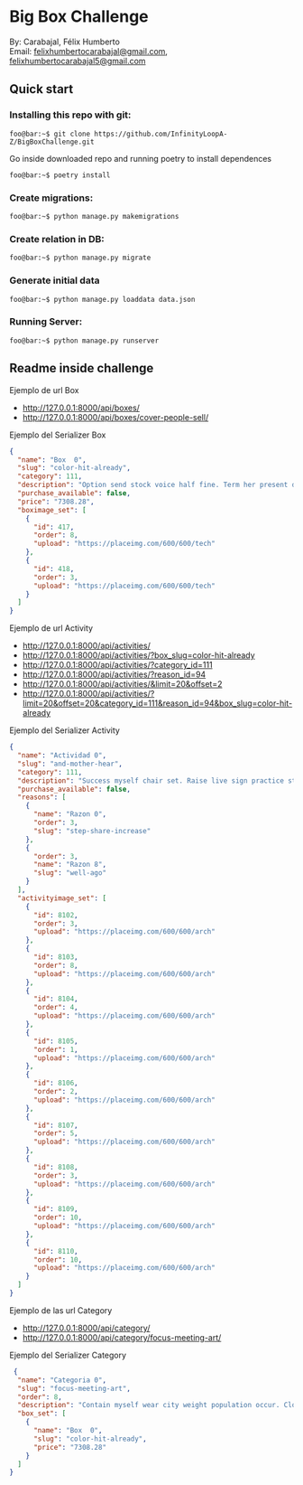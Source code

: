 # Big Box Challenge
By: Carabajal, Félix Humberto  
Email: felixhumbertocarabajal@gmail.com, felixhumbertocarabajal5@gmail.com  

## Quick start
### Installing this repo with git:
```console
foo@bar:~$ git clone https://github.com/InfinityLoopA-Z/BigBoxChallenge.git
```
Go inside downloaded repo and running poetry to install dependences
```console
foo@bar:~$ poetry install
```
### Create migrations:
```console
foo@bar:~$ python manage.py makemigrations
```
### Create relation in DB:
```console
foo@bar:~$ python manage.py migrate
```

### Generate initial data
```console
foo@bar:~$ python manage.py loaddata data.json
```

### Running Server:
```console
foo@bar:~$ python manage.py runserver
```



## Readme inside challenge
Ejemplo de url Box

- http://127.0.0.1:8000/api/boxes/
- http://127.0.0.1:8000/api/boxes/cover-people-sell/

Ejemplo del Serializer Box

```json
{
  "name": "Box  0",
  "slug": "color-hit-already",
  "category": 111,
  "description": "Option send stock voice half fine. Term her present determine series. Politics difficult make room sport. Loss cultural green end beautiful everybody available every. Though white me majority agreement worry.",
  "purchase_available": false,
  "price": "7308.28",
  "boximage_set": [
    {
      "id": 417,
      "order": 8,
      "upload": "https://placeimg.com/600/600/tech"
    },
    {
      "id": 418,
      "order": 3,
      "upload": "https://placeimg.com/600/600/tech"
    }
  ]
}
```

Ejemplo de url Activity

- http://127.0.0.1:8000/api/activities/
- http://127.0.0.1:8000/api/activities/?box_slug=color-hit-already
- http://127.0.0.1:8000/api/activities/?category_id=111
- http://127.0.0.1:8000/api/activities/?reason_id=94
- http://127.0.0.1:8000/api/activities/&limit=20&offset=2
- http://127.0.0.1:8000/api/activities/?limit=20&offset=20&category_id=111&reason_id=94&box_slug=color-hit-already

Ejemplo del Serializer Activity

```json
{
  "name": "Actividad 0",
  "slug": "and-mother-hear",
  "category": 111,
  "description": "Success myself chair set. Raise live sign practice stay. Eye wrong give argue know push. Quickly gun special speak service success. Cold role enjoy at describe.",
  "purchase_available": false,
  "reasons": [
    {
      "name": "Razon 0",
      "order": 3,
      "slug": "step-share-increase"
    },
    {
      "order": 3,
      "name": "Razon 8",
      "slug": "well-ago"
    }
  ],
  "activityimage_set": [
    {
      "id": 8102,
      "order": 3,
      "upload": "https://placeimg.com/600/600/arch"
    },
    {
      "id": 8103,
      "order": 8,
      "upload": "https://placeimg.com/600/600/arch"
    },
    {
      "id": 8104,
      "order": 4,
      "upload": "https://placeimg.com/600/600/arch"
    },
    {
      "id": 8105,
      "order": 1,
      "upload": "https://placeimg.com/600/600/arch"
    },
    {
      "id": 8106,
      "order": 2,
      "upload": "https://placeimg.com/600/600/arch"
    },
    {
      "id": 8107,
      "order": 5,
      "upload": "https://placeimg.com/600/600/arch"
    },
    {
      "id": 8108,
      "order": 3,
      "upload": "https://placeimg.com/600/600/arch"
    },
    {
      "id": 8109,
      "order": 10,
      "upload": "https://placeimg.com/600/600/arch"
    },
    {
      "id": 8110,
      "order": 10,
      "upload": "https://placeimg.com/600/600/arch"
    }
  ]
}
```

Ejemplo de las url Category

- http://127.0.0.1:8000/api/category/
- http://127.0.0.1:8000/api/category/focus-meeting-art/

Ejemplo del Serializer Category

```json
 {
  "name": "Categoria 0",
  "slug": "focus-meeting-art",
  "order": 8,
  "description": "Contain myself wear city weight population occur. Close effort four analysis. Hundred back top age physical office entire. Sound general democratic speak. Stay own important chair significant assume.",
  "box_set": [
    {
      "name": "Box  0",
      "slug": "color-hit-already",
      "price": "7308.28"
    }
  ]
}
 ```
